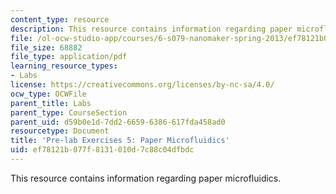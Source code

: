 ```yaml
---
content_type: resource
description: This resource contains information regarding paper microfluidics.
file: /ol-ocw-studio-app/courses/6-s079-nanomaker-spring-2013/ef78121b077f8131010d7c88c04dfbdc_MIT6_S079S13_prelab05.pdf
file_size: 68882
file_type: application/pdf
learning_resource_types:
- Labs
license: https://creativecommons.org/licenses/by-nc-sa/4.0/
ocw_type: OCWFile
parent_title: Labs
parent_type: CourseSection
parent_uid: d59b0e1d-7dd2-6659-6386-617fda458ad0
resourcetype: Document
title: 'Pre-lab Exercises 5: Paper Microfluidics'
uid: ef78121b-077f-8131-010d-7c88c04dfbdc
---
```

This resource contains information regarding paper microfluidics.